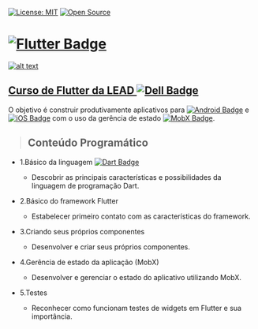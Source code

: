 [![License: MIT](https://img.shields.io/badge/License-MIT-yellow.svg)](https://opensource.org/licenses/MIT)
[![Open Source](https://badges.frapsoft.com/os/v1/open-source.svg?v=103)](https://opensource.org/)

# **[![Flutter Badge](https://img.shields.io/badge/Flutter-02569B?style=flat-square&logo=Flutter&logoColor=white&link=https://flutter.dev/)](https://flutter.dev/)**

[![alt text](http://leadfortaleza.com.br/dal/wp-content/uploads/2020/07/Flutter_Prancheta-1-c%C3%B3pia-3-e1597146254168.png "Link para o curso")](http://leadfortaleza.com.br/dal/?cp_cursos=/flutter/)

## [**Curso de Flutter da LEAD ![Dell Badge](https://img.shields.io/badge/Dell-007DB8?style=flat-square&logo=Dell&logoColor=white)**](http://leadfortaleza.com.br/dal/?cp_cursos=/machine-learning/)

O objetivo é construir produtivamente aplicativos para [![Android Badge](https://img.shields.io/badge/Android-3DDC84?style=flat-square&logo=Android&logoColor=white&link=https://developer.android.com/studio)](https://developer.android.com/studio) e [![iOS Badge](https://img.shields.io/badge/iOS-000000?style=flat-square&logo=iOS&logoColor=white&link=https://developer.android.com/studio)](https://developer.android.com/studio) com o uso da gerência de estado [![MobX Badge](https://img.shields.io/badge/MobX-FF9955?style=flat-square&logo=MobX&logoColor=white&link=https://mobx.js.org/README.html)](https://mobx.js.org/README.html). 

> ## Conteúdo Programático

* 1.Básico da linguagem [![Dart Badge](https://img.shields.io/badge/Dart-0175C2?style=flat-square&logo=Dart&logoColor=white&link=https://dart.dev/)](https://dart.dev/)
  * Descobrir as principais características e possibilidades da linguagem de programação Dart.

* 2.Básico do framework Flutter
  * Estabelecer primeiro contato com as características do framework.

* 3.Criando seus próprios componentes
  * Desenvolver e criar seus próprios componentes.

* 4.Gerência de estado da aplicação (MobX)
  * Desenvolver e gerenciar o estado do aplicativo utilizando MobX.

* 5.Testes
  * Reconhecer como funcionam testes de widgets em Flutter e sua importância.
